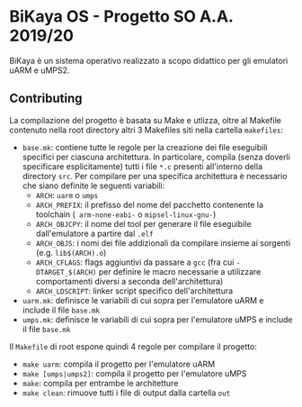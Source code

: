 # BiKaya OS - Progetto SO A.A. 2019/20

BiKaya è un sistema operativo realizzato a scopo didattico per gli emulatori
uARM e uMPS2.

## Contributing

La compilazione del progetto è basata su Make e utlizza, oltre al Makefile contenuto
nella root directory altri 3 Makefiles siti nella cartella `makefiles`:
- `base.mk`: contiene tutte le regole per la creazione dei file eseguibili specifici
per ciascuna architettura. In particolare, compila (senza doverli specificare esplicitamente) tutti i file ```*.c``` presenti all'interno della directory `src`. Per compilare per una specifica architettura è necessario che siano definite le seguenti variabili: 
  * `ARCH`: `uarm` o `umps`
  * `ARCH_PREFIX`: il prefisso del nome del pacchetto contenente la toolchain (` arm-none-eabi-` o `mipsel-linux-gnu-`)
  * `ARCH_OBJCPY`: il nome del tool per generare il file eseguibile dall'emulatore a partire
dal `.elf`
  * `ARCH_OBJS`: i nomi dei file addizionali da compilare insieme ai sorgenti (e.g. `lib$(ARCH).o`)
  * `ARCH_CFLAGS`: flags aggiuntivi da passare a `gcc` (fra cui `-DTARGET_$(ARCH)` per definire le macro necessarie a utilizzare comportamenti diversi a seconda dell'architettura)
  * `ARCH_LDSCRIPT`: linker script specifico dell'architettura
- `uarm.mk`: definisce le variabili di cui sopra per l'emulatore uARM e include il file `base.mk`
- `umps.mk`: definisce le variabili di cui sopra per l'emulatore uMPS e include il file `base.mk`

Il `Makefile` di root espone quindi 4 regole per compilare il progetto:
- `make uarm`: compila il progetto per l'emulatore uARM
- `make [umps|umps2]`: compila il progetto per l'emulatore uMPS
- `make`: compila per entrambe le architetture
- `make clean`: rimuove tutti i file di output dalla cartella `out`